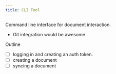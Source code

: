 ```yaml
---
title: CLI Tool
---
```



Command line interface for document interaction.

* Git integration would be awesome

Outline
- [ ] logging in and creating an auth token.
- [ ] creating a document
- [ ] syncing a document